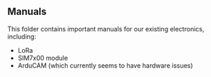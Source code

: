 ## Manuals

This folder contains important manuals for our existing electronics, including:
  - LoRa
  - SIM7x00 module
  - ArduCAM (which currently seems to have hardware issues)
